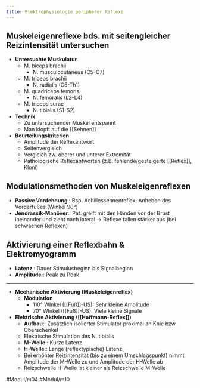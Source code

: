 ```yaml
---
title: Elektrophysiologie peripherer Reflexe
---
```

## Muskeleigenreflexe bds. mit seitengleicher Reizintensität untersuchen

- **Untersuchte Muskulatur**
    - M. biceps brachii
        - N. musculocutaneus (C5-C7)
    - M. triceps brachii
        - N. radialis (C5-Th1)
    - M. quadriceps femoris
        - N. femoralis (L2-L4)
    - M. triceps surae
        - N. tibialis (S1-S2)
- **Technik**
    - Zu untersuchender Muskel entspannt
    - Man klopft auf die [[Sehnen]]
- **Beurteilungskriterien**
    - Amplitude der Reflexantwort
    - Seitenvergleich
    - Vergleich zw. oberer und unterer Extremität
    - Pathologische Reflexantworten (z.B. fehlende/gesteigerte [[Reflex]], Kloni)

## Modulationsmethoden von Muskeleigenreflexen

- **Passive Vordehnung**:: Bsp. Achillessehnenreflex; Anheben des Vorderfußes (Winkel 90°)
- **Jendrassik-Manöver**:: Pat. greift mit den Händen vor der Brust ineinander und zieht nach lateral → Reflexe fallen stärker aus (bei schwachen Reflexen)

## Aktivierung einer Reflexbahn & Elektromyogramm

- **Latenz**:: Dauer Stimulusbeginn bis Signalbeginn
- **Amplitude**:: Peak zu Peak


---

- **Mechanische Aktivierung (Muskeleigenreflex)**
    - **Modulation**
        - 110° WInkel ([[Fuß]]-US): Sehr kleine Amplitude
        - 70° WInkel ([[Fuß]]-US): Viele kleine Signale
- **Elektrische Aktivierung ([[Hoffmann-Reflex]])**
    - **Aufbau**:: Zusätzlich isolierter Stimulator proximal an Knie bzw. Oberschenkel
    - Elektrische Stimulation des N. tibialis
    - **M-Welle**:: Kurze Latenz
    - **H-Welle**:: Lange (reflextypische) Latenz
    - Bei erhöhter Reizintensität (bis zu einem Umschlagspunkt) nimmt Amplitude der M-Welle zu und Amplitude der H-Welle ab
    - Reizschwelle H-Welle ist kleiner als Reizschwelle M-Welle

#Modul/m04 #Modul/m10